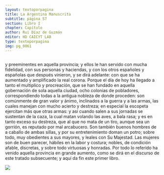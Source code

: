 ```yaml
---
layout: textoporpagina
title: La Argentina Manuscrita
subtitle: página 57
section: Libro I
chapter: Capítulo 
author: Rui Díaz de Guzmán
editor: HD CAICYT LAB
type: textoporpagina
img: pg_0061
---
```


<div class="row">
    <div class="column">
<p>y preeminentes en aquella provincia; y ellos le han servido con mucha fidelidad, con sus personas y haciendas, y con los otros españoles y españolas que después vinieron, y se dirá adelante: con que se ha aumentado y amplificado la real corona. Porque el día de hoy ha llegado a tanto el multiplico y procreación, que se han fundado en aquella gobernación de sola aquella ciudad, ocho colonias de pobladores, correspondiendo todas a la antigua nobleza de donde proceden: son comúnmente de gran valor y ánimo, inclinados a la guerra y a las armas, las cuales manejan con mucho acierto y destreza; en especial la escopeta ejercitan más que otras armas: y así cuando salen a sus jornadas se sustentan de la caza, la cual matan volando las aves, a bala rasa; y es en tanto exceso su destreza, que al que no mata de un tiro, aunque sea un gorrión, es reputado por mal arcabucero. Son también buenos hombres de a caballo de ambas sillas, y por su entretenimiento doman un potro; sobre todo, muy obedientes a sus mayores, y leales con Su Majestad. Las mujeres son de buen parecer, hábiles en la labor y costura; nobles, de condición afable, discretas, y sobre todo virtuosas y honradas. Por todo lo referido ha venido aquella provincia en grande aumento, como se dirá en el discurso de este tratado subsecuente; y aquí da fin este primer libro.</p></div>

<div class="column">
<a href="{{site.baseurl}}/assets/img/argentina_manuscrita/{{page.img}}.jpg"><img src="{{site.baseurl}}/assets/img/argentina_manuscrita/{{page.img}}.jpg"></a>
</div>
</div>